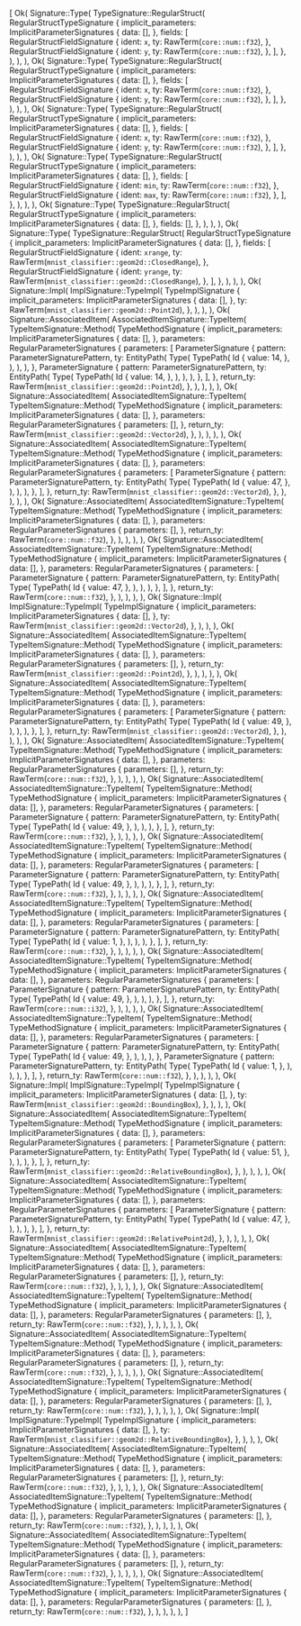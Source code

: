 [
    Ok(
        Signature::Type(
            TypeSignature::RegularStruct(
                RegularStructTypeSignature {
                    implicit_parameters: ImplicitParameterSignatures {
                        data: [],
                    },
                    fields: [
                        RegularStructFieldSignature {
                            ident: `x`,
                            ty: RawTerm(`core::num::f32`),
                        },
                        RegularStructFieldSignature {
                            ident: `y`,
                            ty: RawTerm(`core::num::f32`),
                        },
                    ],
                },
            ),
        ),
    ),
    Ok(
        Signature::Type(
            TypeSignature::RegularStruct(
                RegularStructTypeSignature {
                    implicit_parameters: ImplicitParameterSignatures {
                        data: [],
                    },
                    fields: [
                        RegularStructFieldSignature {
                            ident: `x`,
                            ty: RawTerm(`core::num::f32`),
                        },
                        RegularStructFieldSignature {
                            ident: `y`,
                            ty: RawTerm(`core::num::f32`),
                        },
                    ],
                },
            ),
        ),
    ),
    Ok(
        Signature::Type(
            TypeSignature::RegularStruct(
                RegularStructTypeSignature {
                    implicit_parameters: ImplicitParameterSignatures {
                        data: [],
                    },
                    fields: [
                        RegularStructFieldSignature {
                            ident: `x`,
                            ty: RawTerm(`core::num::f32`),
                        },
                        RegularStructFieldSignature {
                            ident: `y`,
                            ty: RawTerm(`core::num::f32`),
                        },
                    ],
                },
            ),
        ),
    ),
    Ok(
        Signature::Type(
            TypeSignature::RegularStruct(
                RegularStructTypeSignature {
                    implicit_parameters: ImplicitParameterSignatures {
                        data: [],
                    },
                    fields: [
                        RegularStructFieldSignature {
                            ident: `min`,
                            ty: RawTerm(`core::num::f32`),
                        },
                        RegularStructFieldSignature {
                            ident: `max`,
                            ty: RawTerm(`core::num::f32`),
                        },
                    ],
                },
            ),
        ),
    ),
    Ok(
        Signature::Type(
            TypeSignature::RegularStruct(
                RegularStructTypeSignature {
                    implicit_parameters: ImplicitParameterSignatures {
                        data: [],
                    },
                    fields: [],
                },
            ),
        ),
    ),
    Ok(
        Signature::Type(
            TypeSignature::RegularStruct(
                RegularStructTypeSignature {
                    implicit_parameters: ImplicitParameterSignatures {
                        data: [],
                    },
                    fields: [
                        RegularStructFieldSignature {
                            ident: `xrange`,
                            ty: RawTerm(`mnist_classifier::geom2d::ClosedRange`),
                        },
                        RegularStructFieldSignature {
                            ident: `yrange`,
                            ty: RawTerm(`mnist_classifier::geom2d::ClosedRange`),
                        },
                    ],
                },
            ),
        ),
    ),
    Ok(
        Signature::Impl(
            ImplSignature::TypeImpl(
                TypeImplSignature {
                    implicit_parameters: ImplicitParameterSignatures {
                        data: [],
                    },
                    ty: RawTerm(`mnist_classifier::geom2d::Point2d`),
                },
            ),
        ),
    ),
    Ok(
        Signature::AssociatedItem(
            AssociatedItemSignature::TypeItem(
                TypeItemSignature::Method(
                    TypeMethodSignature {
                        implicit_parameters: ImplicitParameterSignatures {
                            data: [],
                        },
                        parameters: RegularParameterSignatures {
                            parameters: [
                                ParameterSignature {
                                    pattern: ParameterSignaturePattern,
                                    ty: EntityPath(
                                        Type(
                                            TypePath(
                                                Id {
                                                    value: 14,
                                                },
                                            ),
                                        ),
                                    ),
                                },
                                ParameterSignature {
                                    pattern: ParameterSignaturePattern,
                                    ty: EntityPath(
                                        Type(
                                            TypePath(
                                                Id {
                                                    value: 14,
                                                },
                                            ),
                                        ),
                                    ),
                                },
                            ],
                        },
                        return_ty: RawTerm(`mnist_classifier::geom2d::Point2d`),
                    },
                ),
            ),
        ),
    ),
    Ok(
        Signature::AssociatedItem(
            AssociatedItemSignature::TypeItem(
                TypeItemSignature::Method(
                    TypeMethodSignature {
                        implicit_parameters: ImplicitParameterSignatures {
                            data: [],
                        },
                        parameters: RegularParameterSignatures {
                            parameters: [],
                        },
                        return_ty: RawTerm(`mnist_classifier::geom2d::Vector2d`),
                    },
                ),
            ),
        ),
    ),
    Ok(
        Signature::AssociatedItem(
            AssociatedItemSignature::TypeItem(
                TypeItemSignature::Method(
                    TypeMethodSignature {
                        implicit_parameters: ImplicitParameterSignatures {
                            data: [],
                        },
                        parameters: RegularParameterSignatures {
                            parameters: [
                                ParameterSignature {
                                    pattern: ParameterSignaturePattern,
                                    ty: EntityPath(
                                        Type(
                                            TypePath(
                                                Id {
                                                    value: 47,
                                                },
                                            ),
                                        ),
                                    ),
                                },
                            ],
                        },
                        return_ty: RawTerm(`mnist_classifier::geom2d::Vector2d`),
                    },
                ),
            ),
        ),
    ),
    Ok(
        Signature::AssociatedItem(
            AssociatedItemSignature::TypeItem(
                TypeItemSignature::Method(
                    TypeMethodSignature {
                        implicit_parameters: ImplicitParameterSignatures {
                            data: [],
                        },
                        parameters: RegularParameterSignatures {
                            parameters: [],
                        },
                        return_ty: RawTerm(`core::num::f32`),
                    },
                ),
            ),
        ),
    ),
    Ok(
        Signature::AssociatedItem(
            AssociatedItemSignature::TypeItem(
                TypeItemSignature::Method(
                    TypeMethodSignature {
                        implicit_parameters: ImplicitParameterSignatures {
                            data: [],
                        },
                        parameters: RegularParameterSignatures {
                            parameters: [
                                ParameterSignature {
                                    pattern: ParameterSignaturePattern,
                                    ty: EntityPath(
                                        Type(
                                            TypePath(
                                                Id {
                                                    value: 47,
                                                },
                                            ),
                                        ),
                                    ),
                                },
                            ],
                        },
                        return_ty: RawTerm(`core::num::f32`),
                    },
                ),
            ),
        ),
    ),
    Ok(
        Signature::Impl(
            ImplSignature::TypeImpl(
                TypeImplSignature {
                    implicit_parameters: ImplicitParameterSignatures {
                        data: [],
                    },
                    ty: RawTerm(`mnist_classifier::geom2d::Vector2d`),
                },
            ),
        ),
    ),
    Ok(
        Signature::AssociatedItem(
            AssociatedItemSignature::TypeItem(
                TypeItemSignature::Method(
                    TypeMethodSignature {
                        implicit_parameters: ImplicitParameterSignatures {
                            data: [],
                        },
                        parameters: RegularParameterSignatures {
                            parameters: [],
                        },
                        return_ty: RawTerm(`mnist_classifier::geom2d::Point2d`),
                    },
                ),
            ),
        ),
    ),
    Ok(
        Signature::AssociatedItem(
            AssociatedItemSignature::TypeItem(
                TypeItemSignature::Method(
                    TypeMethodSignature {
                        implicit_parameters: ImplicitParameterSignatures {
                            data: [],
                        },
                        parameters: RegularParameterSignatures {
                            parameters: [
                                ParameterSignature {
                                    pattern: ParameterSignaturePattern,
                                    ty: EntityPath(
                                        Type(
                                            TypePath(
                                                Id {
                                                    value: 49,
                                                },
                                            ),
                                        ),
                                    ),
                                },
                            ],
                        },
                        return_ty: RawTerm(`mnist_classifier::geom2d::Vector2d`),
                    },
                ),
            ),
        ),
    ),
    Ok(
        Signature::AssociatedItem(
            AssociatedItemSignature::TypeItem(
                TypeItemSignature::Method(
                    TypeMethodSignature {
                        implicit_parameters: ImplicitParameterSignatures {
                            data: [],
                        },
                        parameters: RegularParameterSignatures {
                            parameters: [],
                        },
                        return_ty: RawTerm(`core::num::f32`),
                    },
                ),
            ),
        ),
    ),
    Ok(
        Signature::AssociatedItem(
            AssociatedItemSignature::TypeItem(
                TypeItemSignature::Method(
                    TypeMethodSignature {
                        implicit_parameters: ImplicitParameterSignatures {
                            data: [],
                        },
                        parameters: RegularParameterSignatures {
                            parameters: [
                                ParameterSignature {
                                    pattern: ParameterSignaturePattern,
                                    ty: EntityPath(
                                        Type(
                                            TypePath(
                                                Id {
                                                    value: 49,
                                                },
                                            ),
                                        ),
                                    ),
                                },
                            ],
                        },
                        return_ty: RawTerm(`core::num::f32`),
                    },
                ),
            ),
        ),
    ),
    Ok(
        Signature::AssociatedItem(
            AssociatedItemSignature::TypeItem(
                TypeItemSignature::Method(
                    TypeMethodSignature {
                        implicit_parameters: ImplicitParameterSignatures {
                            data: [],
                        },
                        parameters: RegularParameterSignatures {
                            parameters: [
                                ParameterSignature {
                                    pattern: ParameterSignaturePattern,
                                    ty: EntityPath(
                                        Type(
                                            TypePath(
                                                Id {
                                                    value: 49,
                                                },
                                            ),
                                        ),
                                    ),
                                },
                            ],
                        },
                        return_ty: RawTerm(`core::num::f32`),
                    },
                ),
            ),
        ),
    ),
    Ok(
        Signature::AssociatedItem(
            AssociatedItemSignature::TypeItem(
                TypeItemSignature::Method(
                    TypeMethodSignature {
                        implicit_parameters: ImplicitParameterSignatures {
                            data: [],
                        },
                        parameters: RegularParameterSignatures {
                            parameters: [
                                ParameterSignature {
                                    pattern: ParameterSignaturePattern,
                                    ty: EntityPath(
                                        Type(
                                            TypePath(
                                                Id {
                                                    value: 1,
                                                },
                                            ),
                                        ),
                                    ),
                                },
                            ],
                        },
                        return_ty: RawTerm(`core::num::f32`),
                    },
                ),
            ),
        ),
    ),
    Ok(
        Signature::AssociatedItem(
            AssociatedItemSignature::TypeItem(
                TypeItemSignature::Method(
                    TypeMethodSignature {
                        implicit_parameters: ImplicitParameterSignatures {
                            data: [],
                        },
                        parameters: RegularParameterSignatures {
                            parameters: [
                                ParameterSignature {
                                    pattern: ParameterSignaturePattern,
                                    ty: EntityPath(
                                        Type(
                                            TypePath(
                                                Id {
                                                    value: 49,
                                                },
                                            ),
                                        ),
                                    ),
                                },
                            ],
                        },
                        return_ty: RawTerm(`core::num::i32`),
                    },
                ),
            ),
        ),
    ),
    Ok(
        Signature::AssociatedItem(
            AssociatedItemSignature::TypeItem(
                TypeItemSignature::Method(
                    TypeMethodSignature {
                        implicit_parameters: ImplicitParameterSignatures {
                            data: [],
                        },
                        parameters: RegularParameterSignatures {
                            parameters: [
                                ParameterSignature {
                                    pattern: ParameterSignaturePattern,
                                    ty: EntityPath(
                                        Type(
                                            TypePath(
                                                Id {
                                                    value: 49,
                                                },
                                            ),
                                        ),
                                    ),
                                },
                                ParameterSignature {
                                    pattern: ParameterSignaturePattern,
                                    ty: EntityPath(
                                        Type(
                                            TypePath(
                                                Id {
                                                    value: 1,
                                                },
                                            ),
                                        ),
                                    ),
                                },
                            ],
                        },
                        return_ty: RawTerm(`core::num::f32`),
                    },
                ),
            ),
        ),
    ),
    Ok(
        Signature::Impl(
            ImplSignature::TypeImpl(
                TypeImplSignature {
                    implicit_parameters: ImplicitParameterSignatures {
                        data: [],
                    },
                    ty: RawTerm(`mnist_classifier::geom2d::BoundingBox`),
                },
            ),
        ),
    ),
    Ok(
        Signature::AssociatedItem(
            AssociatedItemSignature::TypeItem(
                TypeItemSignature::Method(
                    TypeMethodSignature {
                        implicit_parameters: ImplicitParameterSignatures {
                            data: [],
                        },
                        parameters: RegularParameterSignatures {
                            parameters: [
                                ParameterSignature {
                                    pattern: ParameterSignaturePattern,
                                    ty: EntityPath(
                                        Type(
                                            TypePath(
                                                Id {
                                                    value: 51,
                                                },
                                            ),
                                        ),
                                    ),
                                },
                            ],
                        },
                        return_ty: RawTerm(`mnist_classifier::geom2d::RelativeBoundingBox`),
                    },
                ),
            ),
        ),
    ),
    Ok(
        Signature::AssociatedItem(
            AssociatedItemSignature::TypeItem(
                TypeItemSignature::Method(
                    TypeMethodSignature {
                        implicit_parameters: ImplicitParameterSignatures {
                            data: [],
                        },
                        parameters: RegularParameterSignatures {
                            parameters: [
                                ParameterSignature {
                                    pattern: ParameterSignaturePattern,
                                    ty: EntityPath(
                                        Type(
                                            TypePath(
                                                Id {
                                                    value: 47,
                                                },
                                            ),
                                        ),
                                    ),
                                },
                            ],
                        },
                        return_ty: RawTerm(`mnist_classifier::geom2d::RelativePoint2d`),
                    },
                ),
            ),
        ),
    ),
    Ok(
        Signature::AssociatedItem(
            AssociatedItemSignature::TypeItem(
                TypeItemSignature::Method(
                    TypeMethodSignature {
                        implicit_parameters: ImplicitParameterSignatures {
                            data: [],
                        },
                        parameters: RegularParameterSignatures {
                            parameters: [],
                        },
                        return_ty: RawTerm(`core::num::f32`),
                    },
                ),
            ),
        ),
    ),
    Ok(
        Signature::AssociatedItem(
            AssociatedItemSignature::TypeItem(
                TypeItemSignature::Method(
                    TypeMethodSignature {
                        implicit_parameters: ImplicitParameterSignatures {
                            data: [],
                        },
                        parameters: RegularParameterSignatures {
                            parameters: [],
                        },
                        return_ty: RawTerm(`core::num::f32`),
                    },
                ),
            ),
        ),
    ),
    Ok(
        Signature::AssociatedItem(
            AssociatedItemSignature::TypeItem(
                TypeItemSignature::Method(
                    TypeMethodSignature {
                        implicit_parameters: ImplicitParameterSignatures {
                            data: [],
                        },
                        parameters: RegularParameterSignatures {
                            parameters: [],
                        },
                        return_ty: RawTerm(`core::num::f32`),
                    },
                ),
            ),
        ),
    ),
    Ok(
        Signature::AssociatedItem(
            AssociatedItemSignature::TypeItem(
                TypeItemSignature::Method(
                    TypeMethodSignature {
                        implicit_parameters: ImplicitParameterSignatures {
                            data: [],
                        },
                        parameters: RegularParameterSignatures {
                            parameters: [],
                        },
                        return_ty: RawTerm(`core::num::f32`),
                    },
                ),
            ),
        ),
    ),
    Ok(
        Signature::Impl(
            ImplSignature::TypeImpl(
                TypeImplSignature {
                    implicit_parameters: ImplicitParameterSignatures {
                        data: [],
                    },
                    ty: RawTerm(`mnist_classifier::geom2d::RelativeBoundingBox`),
                },
            ),
        ),
    ),
    Ok(
        Signature::AssociatedItem(
            AssociatedItemSignature::TypeItem(
                TypeItemSignature::Method(
                    TypeMethodSignature {
                        implicit_parameters: ImplicitParameterSignatures {
                            data: [],
                        },
                        parameters: RegularParameterSignatures {
                            parameters: [],
                        },
                        return_ty: RawTerm(`core::num::f32`),
                    },
                ),
            ),
        ),
    ),
    Ok(
        Signature::AssociatedItem(
            AssociatedItemSignature::TypeItem(
                TypeItemSignature::Method(
                    TypeMethodSignature {
                        implicit_parameters: ImplicitParameterSignatures {
                            data: [],
                        },
                        parameters: RegularParameterSignatures {
                            parameters: [],
                        },
                        return_ty: RawTerm(`core::num::f32`),
                    },
                ),
            ),
        ),
    ),
    Ok(
        Signature::AssociatedItem(
            AssociatedItemSignature::TypeItem(
                TypeItemSignature::Method(
                    TypeMethodSignature {
                        implicit_parameters: ImplicitParameterSignatures {
                            data: [],
                        },
                        parameters: RegularParameterSignatures {
                            parameters: [],
                        },
                        return_ty: RawTerm(`core::num::f32`),
                    },
                ),
            ),
        ),
    ),
    Ok(
        Signature::AssociatedItem(
            AssociatedItemSignature::TypeItem(
                TypeItemSignature::Method(
                    TypeMethodSignature {
                        implicit_parameters: ImplicitParameterSignatures {
                            data: [],
                        },
                        parameters: RegularParameterSignatures {
                            parameters: [],
                        },
                        return_ty: RawTerm(`core::num::f32`),
                    },
                ),
            ),
        ),
    ),
]